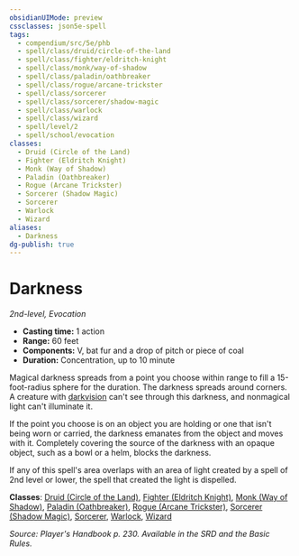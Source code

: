 ```yaml
---
obsidianUIMode: preview
cssclasses: json5e-spell
tags:
  - compendium/src/5e/phb
  - spell/class/druid/circle-of-the-land
  - spell/class/fighter/eldritch-knight
  - spell/class/monk/way-of-shadow
  - spell/class/paladin/oathbreaker
  - spell/class/rogue/arcane-trickster
  - spell/class/sorcerer
  - spell/class/sorcerer/shadow-magic
  - spell/class/warlock
  - spell/class/wizard
  - spell/level/2
  - spell/school/evocation
classes:
  - Druid (Circle of the Land)
  - Fighter (Eldritch Knight)
  - Monk (Way of Shadow)
  - Paladin (Oathbreaker)
  - Rogue (Arcane Trickster)
  - Sorcerer (Shadow Magic)
  - Sorcerer
  - Warlock
  - Wizard
aliases:
  - Darkness
dg-publish: true
---
```

# Darkness
*2nd-level, Evocation*  

- **Casting time:** 1 action
- **Range:** 60 feet
- **Components:** V, bat fur and a drop of pitch or piece of coal
- **Duration:** Concentration, up to 10 minute

Magical darkness spreads from a point you choose within range to fill a 15-foot-radius sphere for the duration. The darkness spreads around corners. A creature with [darkvision](/3-Mechanics/CLI/rules/senses.md#darkvision) can't see through this darkness, and nonmagical light can't illuminate it.

If the point you choose is on an object you are holding or one that isn't being worn or carried, the darkness emanates from the object and moves with it. Completely covering the source of the darkness with an opaque object, such as a bowl or a helm, blocks the darkness.

If any of this spell's area overlaps with an area of light created by a spell of 2nd level or lower, the spell that created the light is dispelled.

**Classes**: [Druid (Circle of the Land)](/Admin/CLI/classes/druid-circle-of-the-land.md), [Fighter (Eldritch Knight)](/Admin/CLI/classes/fighter-eldritch-knight.md), [Monk (Way of Shadow)](/Admin/CLI/classes/monk-way-of-shadow.md), [Paladin (Oathbreaker)](/Admin/CLI/classes/paladin-oathbreaker.md), [Rogue (Arcane Trickster)](/Admin/CLI/classes/rogue-arcane-trickster.md), [Sorcerer (Shadow Magic)](/Admin/CLI/classes/sorcerer-shadow-magic-xge.md), [Sorcerer](/Admin/CLI/classes/sorcerer.md), [Warlock](/Admin/CLI/classes/warlock.md), [Wizard](/Admin/CLI/classes/wizard.md)

*Source: Player's Handbook p. 230. Available in the SRD and the Basic Rules.*
